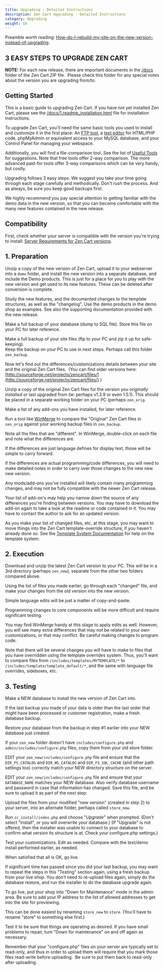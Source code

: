 ```yaml
---
title: Upgrading - Detailed Instructions
description: Zen Cart Upgrading - Detailed Instructions
category: Upgrading
weight: 10
---
```


Preamble worth reading: [How-do-I-rebuild-my-site-on-the-new-version-instead-of-upgrading](https://www.zen-cart.com/entry.php?3-How-do-I-rebuild-my-site-on-the-new-version-instead-of-upgrading). 

## 3 EASY STEPS TO UPGRADE ZEN CART

**NOTE:** For each new release, there are important documents in the [/docs](https://www.zen-cart.com/docs/) folder of the Zen Cart ZIP file.  Please check this folder for any special notes about the version you are upgrading from/to.  

## Getting Started 

This is a basic guide to upgrading Zen Cart. If you have not yet installed Zen Cart, please see the [/docs/1.readme_installation.html](https://www.zen-cart.com/docs/1.readme_installation.html) file for installation instructions.  

To upgrade Zen Cart, you'll need the same basic tools you used to install and customize it in the first place: An [FTP tool](/user/first_steps/useful_tools/#ftp-tools), a [text editor](/user/first_steps/useful_tools/#php-html-and-text-editors) for HTML/PHP code, phpMyAdmin or equivalent access to your MySQL database, and your Control Panel for managing your webspace.  

Additionally, you will find a file-comparison tool.  See the list of [Useful Tools](/user/first_steps/useful_tools/) for suggestions.  Note that free tools offer 2-way comparison. The more advanced paid-for tools offer 3-way comparisons which can be very handy, but costly.

Upgrading follows 3 easy steps. We suggest you take your time going through each stage carefully and methodically. Don't rush the process. And as always, be sure you keep good backups first.  

We highly recommend you pay special attention to getting familiar with the demo data in the new version, so that you can become comfortable with the many new features contained in the new release.  

<div>

## Compatibility

First, check whether your server is compatible with the version you're trying to install: [Server Requirements for Zen Cart versions](/user/first_steps/server_requirements/). 

## 1\. Preparation

Unzip a copy of the new version of Zen Cart, upload it to your webserver into a `demo` folder, and install the new version into a separate database, and include the Demo products. This is just for a place for you to play with the new version and get used to its new features. These can be deleted after conversion is complete.  

Study the new features, and the documented changes to the template structures, as well as the "changelog". Use the demo products in the demo shop as examples. See also the supporting documentation provided with the new release.  

Make a full backup of your database (dump to SQL file). Store this file on your PC for later reference.  

Make a full backup of your site files (ftp to your PC and zip it up for safe-keeping).  
Keep the backup on your PC to use in next steps. Perhaps call this folder `zen_backup`.

Now let's find out the differences/customizations details between your site and the original Zen Cart files.  (You can find older versions here: [http://sourceforge.net/projects/zencart/files/](http://sourceforge.net/projects/zencart/files/) )  

Unzip a copy of the original Zen Cart files for the version you _originally installed_ or last upgraded from (ie: perhaps v1.3.9 or even 1.5.1). This should be placed in a separate working folder on your PC (perhaps 
`zen_orig`.

Make a list of any add-ons you have installed, for later reference.  

Run a tool like [WinMerge](http://winmerge.sf.net/) to compare the "Original" Zen Cart files in `zen_orig` against your working backup files in `zen_backup`.

Note all the files that are "different". In WinMerge, double-click on each file and note what the differences are.  

If the differences are just language defines for display text, those will be simple to carry forward.  

If the differences are actual programming/code differences, you will need to make detailed notes in order to carry over those changes to the new new new version.  

Any mods/add-ons you've installed will likely contain many programming changes, and may not be fully compatible with the newer Zen Cart release.  

Your list of add-on's may help you narrow down the source of any differences you're finding between versions. You may have to download the add-on again to take a look at the readme or code contained in it. You may have to contact the author to ask for an updated version.  

As you make your list of changed files, etc, at this stage, you may want to move things into the Zen Cart template-override structure, if you haven't already done so. See the [Template System Documentation](/user/template/) for help on the template system.  

</div>

<div>

## 2\. Execution

Download and unzip the latest Zen Cart version to your PC. This will be in a 3rd directory (perhaps `zen_new`), separate from the other two folders compared above.  

Using the list of files you made earlier, go through each "changed" file, and make your changes from the old version into the new version.  

Simple language edits will be just a matter of copy-and-paste.  

Programming changes to core components will be more difficult and require significant testing.  

You may find WinMerge handy at this stage to apply edits as well. However, you will see many extra differences that may not be related to your own customizations, or that may conflict. Be careful making changes to program code.  

Note that there will be several changes you will have to make to files that you have overridden using the template overrides system. Thus, you'll want to compare files from 
`/includes/templates/MYTEMPLATE/*` to `/includes/template/template_default/*`, and the same with language file overrides, sideboxes, etc.  

</div>

<div>

## 3\. Testing

Make a NEW database to install the new version of Zen Cart into.  

If the last backup you made of your data is older than the last order that might have been processed or customer registration, make a fresh database backup.  

Restore your database from the backup in step #1 earlier into your NEW database just created.  

If your `zen_new` folder doesn't have `includes/configure.php` and 
`admin/includes/configure.php` files, copy them from your old store folder.  

EDIT your `zen_new/includes/configure.php` file and ensure that the `DIR_FS_CATALOG` and `DIR_WS_CATALOG` and `DIR_FS_SQL_CACHE` (and other path settings too) correctly match your NEW directory structure on the server.  

EDIT your `zen_new/includes/configure.php` file and ensure that your `DATABASE_NAME` matches your NEW database. Also verify database username and password in case that information has changed. Save this file, and be sure to upload it as part of the next step:  

Upload the files from your modified "new version" (created in step 2) to your server, into an alternate folder, perhaps called `store_new`. 

Run `zc_install/index.php` and choose "_Upgrade_" when prompted. (Don't select "Install", or you will overwrite your database.) (If "Upgrade" is not offered, then the installer was unable to connect to your database to confirm what version its structure is at. Check your configure.php settings.)  

Test your customizations. Edit as needed. Compare with the test/demo install performed earlier, as needed.  

When satisfied that all is OK, go live.  

If significant time has passed since you did your last backup, you may want to repeat the steps in this "Testing" section again, using a fresh backup from your live shop. You don't need to re-upload files again; simply do the database restore, and run the installer to do the database upgrade again.  

To go live, put your shop into "Down for Maintenance" mode in the admin area. Be sure to add your IP address to the list of allowed addresses to get into the site for previewing.  

This can be done easiest by renaming `store_new` to `store`. (You'll have to rename "store" to something else first.)  

Test it to be sure that things are operating as desired. If you have small problems to repair, turn "Down for maintenance" on and off again as necessary.  

Remember that your "configure.php" files on your server are typically set to read-only, and thus in order to upload them will require that you mark those files read-write before uploading.  Be sure to put them back to read-only after uploading.
